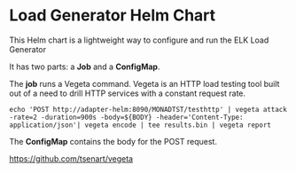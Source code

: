 # Load Generator Helm Chart

This Helm chart is a lightweight way to configure and run the ELK Load Generator

It has two parts: a **Job** and a **ConfigMap**.

The **job** runs a Vegeta command. Vegeta is an HTTP load testing tool built out of a need to drill HTTP services with a constant request rate.
```
echo 'POST http://adapter-helm:8090/MONADTST/testhttp' | vegeta attack -rate=2 -duration=900s -body=${BODY} -header='Content-Type: application/json'| vegeta encode | tee results.bin | vegeta report
```

The **ConfigMap** contains the body for the POST request.

https://github.com/tsenart/vegeta
